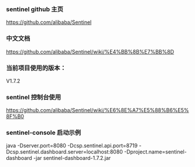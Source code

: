 ### sentinel github 主页
https://github.com/alibaba/Sentinel

### 中文文档
https://github.com/alibaba/Sentinel/wiki/%E4%BB%8B%E7%BB%8D

### 当前项目使用的版本：
V1.7.2

### sentinel 控制台使用
https://github.com/alibaba/Sentinel/wiki/%E6%8E%A7%E5%88%B6%E5%8F%B0

### sentinel-console 启动示例
java -Dserver.port=8080 -Dcsp.sentinel.api.port=8719 -Dcsp.sentinel.dashboard.server=localhost:8080 -Dproject.name=sentinel-dashboard -jar sentinel-dashboard-1.7.2.jar

